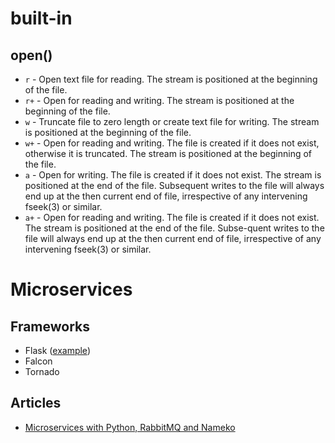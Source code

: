 built-in
========

open()
------

- `r` - Open text file for reading. The stream is positioned at the beginning of the file.
- `r+` - Open for reading and writing. The stream is positioned at the beginning of the file.
- `w` - Truncate file to zero length or create text file for writing.
The stream is positioned at the beginning of the file.
- `w+` - Open for reading and writing.
The file is created if it does not exist, otherwise it is truncated.
The stream is positioned at the beginning of the file.
- `a` - Open for writing. The file is created if it does not exist.
The stream is positioned at the end of the file.
Subsequent writes to the file will always end up at the then current end of file,
irrespective of any intervening fseek(3) or similar.
- `a+` - Open for reading and writing.
The file is created if it does not exist.
The stream is positioned at the end of the file.
Subse-quent writes to the file will always end up at the then current end of file,
irrespective of any intervening fseek(3) or similar.



Microservices
=============

Frameworks
----------
- Flask ([example](http://eax.me/python-flask/))
- Falcon
- Tornado


Articles
--------
- [Microservices with Python, RabbitMQ and Nameko](http://brunorocha.org/python/microservices-with-python-rabbitmq-and-nameko.html)